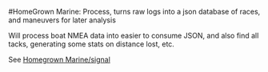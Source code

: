 #HomeGrown Marine: Process, turns raw logs into a json database of races, and maneuvers for later analysis

Will process boat NMEA data into easier to consume JSON, and also find all tacks, generating some stats on distance lost, etc.

See [Homegrown Marine/signal](https://github.com/HomegrownMarine/signal)
